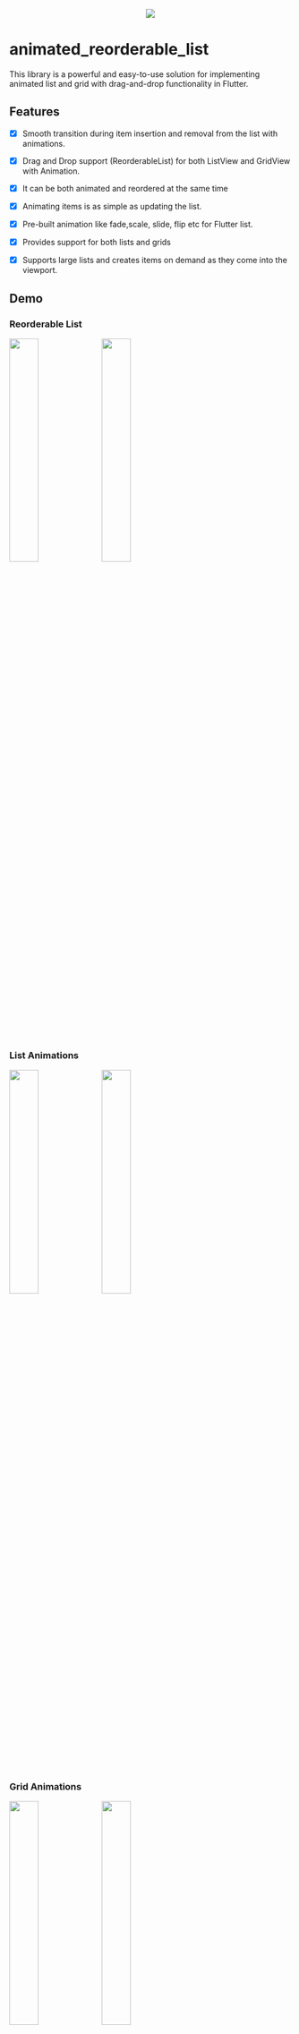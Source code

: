 <p align="center"> <a href="https://canopas.com/contact"><img src="https://github.com/user-attachments/assets/35d53858-0b59-49dd-84ee-8ca4fb6817a9"></a></p>


# animated_reorderable_list

This library is a powerful and easy-to-use solution for implementing animated list and grid with drag-and-drop functionality in Flutter.

## Features

- [x] Smooth transition during item insertion and removal from the list with animations.
- [x] Drag and Drop support (ReorderableList) for both ListView and GridView with Animation.
- [x] It can be both animated and reordered at the same time
- [x] Animating items is as simple as updating the list.
- [x] Pre-built animation like fade,scale, slide, flip etc for Flutter list.
- [x] Provides support for both lists and grids
- [x] Supports large lists  and creates items on demand as they come into the viewport.


## Demo

### Reorderable List

<img src="https://github.com/user-attachments/assets/5b57dbf3-ca95-47a0-8c70-1e35a670f93f?raw=true" width="32%"> <img 
src="https://github.com/user-attachments/assets/c908916c-3a1c-4bba-a278-c340a455faeb?raw=true" width="32%"> 

### List Animations

<img src="https://github.com/user-attachments/assets/b404f3f4-a525-4e1c-a3a2-550a77def211?raw=true" width="32%"> <img 
src="https://github.com/user-attachments/assets/bf3d81bf-241a-4d29-be94-4c3f10337c31?raw=true" width="32%"> 

### Grid Animations

<img src="https://github.com/user-attachments/assets/69c53449-6547-4bf6-b045-75724510d061?raw=true" width="32%"> <img 
src="https://github.com/user-attachments/assets/d7482946-5a1b-47b6-bfa4-064b14355526?raw=true" width="32%">

## How to use it?

In the pubspec.yaml, add the dependency:

```
dependencies:
  animated_reorderable_list: <latest_version>
```


Import the file:

```
import 'package:animated_reorderable_list/animated_reorderable_list.dart';
```
[Sample](https://github.com/canopas/animated_reorderable_list/tree/main/example) app demonstrates
how simple the usage of the library actually is.

## Basic usage

### AnimatedReorderableGridView
A `AnimatedGridView` with built-in support for drag and drop functionality.
```dart
AnimatedReorderableGridView(
   items: list, 
   scrollDirection: Axis.vertical,
   itemBuilder: (BuildContext context, int index) {
      return ItemCard(
      key: Key(list[index].name),
      index: list[index].index);
      },
   sliverGridDelegate:
      const SliverGridDelegateWithFixedCrossAxisCount(
      crossAxisCount: 4),
   enterTransition: [FadeIn(), ScaleIn()],
   exitTransition:  [SlideIn()],
   insertDuration: const Duration(milliseconds: 300),
   removeDuration: const Duration(milliseconds: 300),
   onReorder: (int oldIndex, int newIndex) {
      setState(() {
        final User user = list.removeAt(oldIndex);
          list.insert(newIndex, user);
        });
      },

  )

```

### AnimatedReorderableListView
A `AnimatedListView` with built-in support for drag-and-drop functionality.

```dart
 AnimatedReorderableListView(
    items: list,
    itemBuilder: (BuildContext context, int index) {
        return ItemTile(
        key: Key(list[index].name),
        index: list[index].index);
        },
    enterTransition: [FlipInX(), ScaleIn()],,
    exitTransition: [SlideInLeft()]
    insertDuration: const Duration(milliseconds: 300),
    removeDuration: const Duration(milliseconds: 300),
    onReorder: (int oldIndex, int newIndex) {
      setState(() {
        final User user = list.removeAt(oldIndex);
         list.insert(newIndex, user);
         for (int i = 0; i < list.length; i++) {
            list[i] = list[i].copyWith(index: list[i].index);
         }
       });
      },
  isSameItem: (a, b) => a.index == b.index
  )

```
- The `isSameItem` callback determines if two items are the same. It should return true if the two compared items are identical.


### AnimatedListView
 A `AnimatedListView` that animates insertion and removal of the item.

```dart
AnimatedListView(
    items: list,
    itemBuilder: (BuildContext context, int index) {
       return ItemTile(
       key: Key(list[index].name),
       index: list[index].index);
       },
    enterTransition: [FadeIn(), ScaleIn()],
    exitTransition:  [SlideIn()],
    insertDuration: const Duration(milliseconds: 300),
    removeDuration: const Duration(milliseconds: 300),
  ),

```

### AnimatedGridView
A `AnimatedGridView` that animates insertion and removal of the item.

```dart
AnimatedGridView(
   items: list,
   scrollDirection: Axis.vertical,
   itemBuilder: (BuildContext context, int index) {
      return ItemCard(
      key: Key(list[index].name),
      index: list[index].index);
      },
   sliverGridDelegate:
      const SliverGridDelegateWithFixedCrossAxisCount(
              crossAxisCount: 4),
   enterTransition: [FadeIn(), ScaleIn()],
   exitTransition:  [SlideIn()],
   insertDuration: const Duration(milliseconds: 300),
   removeDuration: const Duration(milliseconds: 300),
 )
```

Duration for animation
----------------------------------------
```dart
//optional
   insertDuration: const Duration(milliseconds: 300),
   removeDuration: const Duration(milliseconds: 300),
```
The duration for item insertion and removal animation. If not specified, the default duration is `Duration(milliseconds: 300)`. 

Enter and exit Animation
----------------------------------------

To apply animation, while inserting or removing item, specify a list of animation:

``` dart
//optional
    enterTransition: [FadeIn(), ScaleIn()],
    exitTransition:  [SlideIn()],
```
If not specified, then default `FadeIn()` animation will be applied.

Delay, duration, curve
----------------------------------------

Animation have optional `delay`, `duration`, `begin`, `end` and `curve` parameters. Animations run
in parallel, but you can use a `delay` to run them sequentially:

``` dart
//optional
 enterTransition: [
     FadeIn(
        duration: const Duration(milliseconds: 300),
        delay: const Duration(milliseconds: 100)),
     ScaleIn(
        duration: const Duration(milliseconds: 500),
        curve: Curves.bounceInOut)
    ],
```

If a specific duration is provided for the animation, it will run for that specified duration.
However, if `insertDuration` or `removeDuration` are specified, it will override specific item duration. 

Custom AnimationBuilder
----------------------------------------
``` dart
//optional
insertItemBuilder: (Widget child, Animation<double> animation){
      return ScaleTransition(
         scale: animation,
         child: child,
     );
  }
                                    
removeItemBuilder: (Widget child, Animation<double> animation){
       return ScaleTransition(
          scale: animation,
          child: child,
      );
    }
```
You can use custom `insertItemBuilder` or `removeItemBuilder` if you wish to implement your own customized animations instead of relying on the built-in animations provided by the library. 
In these custom builder functions, the child parameter represents the widget returned by the `itemBuilder` callback, and the `animation` parameter provides the animation control.

If a custom `insertItemBuilder` is provided, it will override the `enterTransition`. Similarly, if `removeItemBuilder` is provided, then it will override `exitTransition`.


## Bugs and Feedback

We welcome and appreciate any suggestions you may have for improvement.
For bugs, questions and discussions please use
the [Github Issues](https://github.com/canopas/animated_reorderable_list/issues).

<a href="https://canopas.com/contact"><img src="https://github.com/user-attachments/assets/b2688b52-5ef8-4e93-ad4d-1ea97e1bf8c6" width=300></a>

## Acknowledgments
This library builds upon the foundation laid by the incredible work of the Flutter team. 
The core logic for animated list and drag-and-drop functionality are derived from Flutter's native widgets, specifically `AnimatedList` and `ReorderableListView`.

## Credits

**animated_reorderable_list** is owned and maintained by the [Canopas team](https://canopas.com/).
You can follow them on Twitter at [@canopassoftware](https://x.com/canopassoftware) for
project updates and releases.

Inspired by [recyclerview-animators](https://github.com/wasabeef/recyclerview-animators) in Android.



